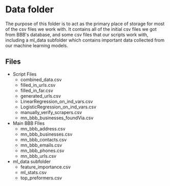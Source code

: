 # Data folder
The purpose of this folder is to act as the primary place of storage for most of the csv files we work with. It contains all of the initial csv files we got from BBB's database, and some csv files that our scripts work with, including a ml_data subfolder which contains important data collected from our machine learning models.

## Files
+ Script Files
    + combined_data.csv
    + filled_in_urls.csv
    + filled_in_far.csv
    + generated_urls.csv
    + LinearRegression_on_ind_vars.csv
    + LogisticRegression_on_ind_vars.csv
    + manually_verify_scrapers.csv
    + mn_bbb_businesses_foundVia.csv
+ Main BBB FIles
    + mn_bbb_address.csv
    + mn_bbb_businesses.csv
    + mn_bbb_contacts.csv
    + mn_bbb_emails.csv
    + mn_bbb_phones.csv
    + mn_bbb_urls.csv
+ ml_data subfolder
    + feature_importance.csv
    + ml_stats.csv
    + top_preformers.csv
